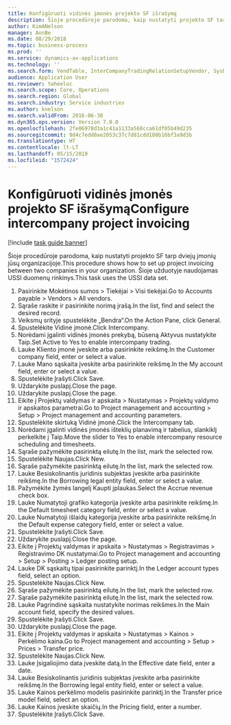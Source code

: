 ```yaml
---
title: Konfigūruoti vidinės įmonės projekto SF išrašymą
description: Šioje procedūroje parodoma, kaip nustatyti projekto SF tarp dviejų įmonių jūsų organizacijoje.
author: KimANelson
manager: AnnBe
ms.date: 08/29/2018
ms.topic: business-process
ms.prod: ''
ms.service: dynamics-ax-applications
ms.technology: ''
ms.search.form: VendTable, InterCompanyTradingRelationSetupVendor, SysDataAreaSelectLookup, ProjParameters, ProjPosting, ProjTransferPrice
audience: Application User
ms.reviewer: twheeloc
ms.search.scope: Core, Operations
ms.search.region: Global
ms.search.industry: Service industries
ms.author: knelson
ms.search.validFrom: 2016-06-30
ms.dyn365.ops.version: Version 7.0.0
ms.openlocfilehash: 2fe06978d3a1c41a1133a568cca61df05b49d235
ms.sourcegitcommit: 9d4c7edd0ae2053c37c7d81cdd180b16bf3a9d3b
ms.translationtype: HT
ms.contentlocale: lt-LT
ms.lasthandoff: 05/15/2019
ms.locfileid: "1572424"
---
```

# <a name="configure-intercompany-project-invoicing"></a><span data-ttu-id="1d7a7-103">Konfigūruoti vidinės įmonės projekto SF išrašymą</span><span class="sxs-lookup"><span data-stu-id="1d7a7-103">Configure intercompany project invoicing</span></span>

[!include [task guide banner](../../includes/task-guide-banner.md)]

<span data-ttu-id="1d7a7-104">Šioje procedūroje parodoma, kaip nustatyti projekto SF tarp dviejų įmonių jūsų organizacijoje.</span><span class="sxs-lookup"><span data-stu-id="1d7a7-104">This procedure shows how to set up project invoicing between two companies in your organization.</span></span> <span data-ttu-id="1d7a7-105">Šioje užduotyje naudojamas USSI duomenų rinkinys.</span><span class="sxs-lookup"><span data-stu-id="1d7a7-105">This task uses the USSI data set.</span></span>

1. <span data-ttu-id="1d7a7-106">Pasirinkite Mokėtinos sumos > Tiekėjai > Visi tiekėjai.</span><span class="sxs-lookup"><span data-stu-id="1d7a7-106">Go to Accounts payable > Vendors > All vendors.</span></span>
2. <span data-ttu-id="1d7a7-107">Sąraše raskite ir pasirinkite norimą įrašą.</span><span class="sxs-lookup"><span data-stu-id="1d7a7-107">In the list, find and select the desired record.</span></span>
3. <span data-ttu-id="1d7a7-108">Veiksmų srityje spustelėkite „Bendra“.</span><span class="sxs-lookup"><span data-stu-id="1d7a7-108">On the Action Pane, click General.</span></span>
4. <span data-ttu-id="1d7a7-109">Spustelėkite Vidinė įmonė.</span><span class="sxs-lookup"><span data-stu-id="1d7a7-109">Click Intercompany.</span></span>
5. <span data-ttu-id="1d7a7-110">Norėdami įgalinti vidinės įmonės prekybą, būseną Aktyvus nustatykite Taip.</span><span class="sxs-lookup"><span data-stu-id="1d7a7-110">Set Active to Yes to enable intercompany trading.</span></span>
6. <span data-ttu-id="1d7a7-111">Lauke Kliento įmonė įveskite arba pasirinkite reikšmę.</span><span class="sxs-lookup"><span data-stu-id="1d7a7-111">In the Customer company field, enter or select a value.</span></span>
7. <span data-ttu-id="1d7a7-112">Lauke Mano sąskaita įveskite arba pasirinkite reikšmę.</span><span class="sxs-lookup"><span data-stu-id="1d7a7-112">In the My account field, enter or select a value.</span></span>
8. <span data-ttu-id="1d7a7-113">Spustelėkite Įrašyti.</span><span class="sxs-lookup"><span data-stu-id="1d7a7-113">Click Save.</span></span>
9. <span data-ttu-id="1d7a7-114">Uždarykite puslapį.</span><span class="sxs-lookup"><span data-stu-id="1d7a7-114">Close the page.</span></span>
10. <span data-ttu-id="1d7a7-115">Uždarykite puslapį.</span><span class="sxs-lookup"><span data-stu-id="1d7a7-115">Close the page.</span></span>
11. <span data-ttu-id="1d7a7-116">Eikite į Projektų valdymas ir apskaita > Nustatymas > Projektų valdymo ir apskaitos parametrai.</span><span class="sxs-lookup"><span data-stu-id="1d7a7-116">Go to Project management and accounting > Setup > Project management and accounting parameters.</span></span>
12. <span data-ttu-id="1d7a7-117">Spustelėkite skirtuką Vidinė įmonė.</span><span class="sxs-lookup"><span data-stu-id="1d7a7-117">Click the Intercompany tab.</span></span>
13. <span data-ttu-id="1d7a7-118">Norėdami įgalinti vidinės įmonės išteklių planavimą ir tabelius, slankiklį perkelkite į Taip.</span><span class="sxs-lookup"><span data-stu-id="1d7a7-118">Move the slider to Yes to enable intercompany resource scheduling and timesheets.</span></span>
14. <span data-ttu-id="1d7a7-119">Sąraše pažymėkite pasirinktą eilutę.</span><span class="sxs-lookup"><span data-stu-id="1d7a7-119">In the list, mark the selected row.</span></span>
15. <span data-ttu-id="1d7a7-120">Spustelėkite Naujas.</span><span class="sxs-lookup"><span data-stu-id="1d7a7-120">Click New.</span></span>
16. <span data-ttu-id="1d7a7-121">Sąraše pažymėkite pasirinktą eilutę.</span><span class="sxs-lookup"><span data-stu-id="1d7a7-121">In the list, mark the selected row.</span></span>
17. <span data-ttu-id="1d7a7-122">Lauke Besiskolinantis juridinis subjektas įveskite arba pasirinkite reikšmę.</span><span class="sxs-lookup"><span data-stu-id="1d7a7-122">In the Borrowing legal entity field, enter or select a value.</span></span>
18. <span data-ttu-id="1d7a7-123">Pažymėkite žymės langelį Kaupti įplaukas.</span><span class="sxs-lookup"><span data-stu-id="1d7a7-123">Select the Accrue revenue check box.</span></span>
19. <span data-ttu-id="1d7a7-124">Lauke Numatytoji grafiko kategorija įveskite arba pasirinkite reikšmę.</span><span class="sxs-lookup"><span data-stu-id="1d7a7-124">In the Default timesheet category field, enter or select a value.</span></span>
20. <span data-ttu-id="1d7a7-125">Lauke Numatytoji išlaidų kategorija įveskite arba pasirinkite reikšmę.</span><span class="sxs-lookup"><span data-stu-id="1d7a7-125">In the Default expense category field, enter or select a value.</span></span>
21. <span data-ttu-id="1d7a7-126">Spustelėkite Įrašyti.</span><span class="sxs-lookup"><span data-stu-id="1d7a7-126">Click Save.</span></span>
22. <span data-ttu-id="1d7a7-127">Uždarykite puslapį.</span><span class="sxs-lookup"><span data-stu-id="1d7a7-127">Close the page.</span></span>
23. <span data-ttu-id="1d7a7-128">Eikite į Projektų valdymas ir apskaita > Nustatymas > Registravimas > Registravimo DK nustatymai.</span><span class="sxs-lookup"><span data-stu-id="1d7a7-128">Go to Project management and accounting > Setup > Posting > Ledger posting setup.</span></span>
24. <span data-ttu-id="1d7a7-129">Lauke DK sąskaitų tipai pasirinkite parinktį.</span><span class="sxs-lookup"><span data-stu-id="1d7a7-129">In the Ledger account types field, select an option.</span></span>
25. <span data-ttu-id="1d7a7-130">Spustelėkite Naujas.</span><span class="sxs-lookup"><span data-stu-id="1d7a7-130">Click New.</span></span>
26. <span data-ttu-id="1d7a7-131">Sąraše pažymėkite pasirinktą eilutę.</span><span class="sxs-lookup"><span data-stu-id="1d7a7-131">In the list, mark the selected row.</span></span>
27. <span data-ttu-id="1d7a7-132">Sąraše pažymėkite pasirinktą eilutę.</span><span class="sxs-lookup"><span data-stu-id="1d7a7-132">In the list, mark the selected row.</span></span>
28. <span data-ttu-id="1d7a7-133">Lauke Pagrindinė sąskaita nustatykite norimas reikšmes.</span><span class="sxs-lookup"><span data-stu-id="1d7a7-133">In the Main account field, specify the desired values.</span></span>
29. <span data-ttu-id="1d7a7-134">Spustelėkite Įrašyti.</span><span class="sxs-lookup"><span data-stu-id="1d7a7-134">Click Save.</span></span>
30. <span data-ttu-id="1d7a7-135">Uždarykite puslapį.</span><span class="sxs-lookup"><span data-stu-id="1d7a7-135">Close the page.</span></span>
31. <span data-ttu-id="1d7a7-136">Eikite į Projektų valdymas ir apskaita > Nustatymas > Kainos > Perkėlimo kaina.</span><span class="sxs-lookup"><span data-stu-id="1d7a7-136">Go to Project management and accounting > Setup > Prices > Transfer price.</span></span>
32. <span data-ttu-id="1d7a7-137">Spustelėkite Naujas.</span><span class="sxs-lookup"><span data-stu-id="1d7a7-137">Click New.</span></span>
33. <span data-ttu-id="1d7a7-138">Lauke Įsigaliojimo data įveskite datą.</span><span class="sxs-lookup"><span data-stu-id="1d7a7-138">In the Effective date field, enter a date.</span></span>
34. <span data-ttu-id="1d7a7-139">Lauke Besiskolinantis juridinis subjektas įveskite arba pasirinkite reikšmę.</span><span class="sxs-lookup"><span data-stu-id="1d7a7-139">In the Borrowing legal entity field, enter or select a value.</span></span>
35. <span data-ttu-id="1d7a7-140">Lauke Kainos perkėlimo modelis pasirinkite parinktį.</span><span class="sxs-lookup"><span data-stu-id="1d7a7-140">In the Transfer price model field, select an option.</span></span>
36. <span data-ttu-id="1d7a7-141">Lauke Kainos įveskite skaičių.</span><span class="sxs-lookup"><span data-stu-id="1d7a7-141">In the Pricing field, enter a number.</span></span>
37. <span data-ttu-id="1d7a7-142">Spustelėkite Įrašyti.</span><span class="sxs-lookup"><span data-stu-id="1d7a7-142">Click Save.</span></span>

